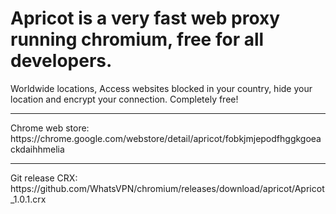 # Apricot is a very fast web proxy running chromium, free for all developers.

Worldwide locations, Access websites blocked in your country, hide your location and encrypt your connection. Completely free!
<hr>
Chrome web store:<br>
https://chrome.google.com/webstore/detail/apricot/fobkjmjepodfhggkgoeackdaihhmelia
<hr>
Git release CRX:<br>
https://github.com/WhatsVPN/chromium/releases/download/apricot/Apricot_1.0.1.crx
